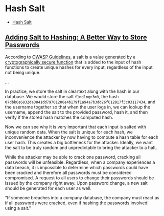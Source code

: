 # Hash Salt

- [Hash Salt](#hash-salt)

## [Adding Salt to Hashing: A Better Way to Store Passwords](https://auth0.com/blog/adding-salt-to-hashing-a-better-way-to-store-passwords/)

According to [OWASP Guidelines](https://owasp.org/www-project-cheat-sheets/cheatsheets/Password_Storage_Cheat_Sheet.html#salting), a salt is a value generated by a [cryptographically secure function](https://cheatsheetseries.owasp.org/cheatsheets/Cryptographic_Storage_Cheat_Sheet.html) that is added to the input of hash functions to create unique hashes for every input, regardless of the input not being unique.

...

In practice, we store the salt in cleartext along with the hash in our database. We would store the salt `f1nd1ngn3m0`, the hash `07dbb6e6832da0841dd79701200e4b179f1a94a7b3dd26f612817f3c03117434`, and the username together so that when the user logs in, we can lookup the username, append the salt to the provided password, hash it, and then verify if the stored hash matches the computed hash.

Now we can see why it is very important that each input is salted with unique random data. When the salt is unique for each hash, we inconvenience the attacker by now having to compute a hash table for each user hash. This creates a big bottleneck for the attacker. Ideally, we want the salt to be truly random and unpredictable to bring the attacker to a halt.

While the attacker may be able to crack one password, cracking all passwords will be unfeasible. Regardless, when a company experiences a data breach, it is impossible to determine which passwords could have been cracked and therefore all passwords must be considered compromised. A request to all users to change their passwords should be issued by the company right away. Upon password change, a new salt should be generated for each user as well.

"If someone breaches into a company database, the company must react as if all passwords were cracked, even if hashing the passwords involved using a salt."
